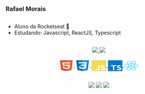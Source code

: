 ### Rafael Morais

##

- Aluno da Rocketseat 🚀
- Estudando: Javascript, ReactJS, Typescript

##
  <div align="center">
    <a href="https://github.com/MoraisRafa">
    <img height="180em" src="https://github-readme-stats.vercel.app/api?username=MoraisRafa&show_icons=true&theme=dracula&include_all_commits=true&count_private=true"/>
    <img height="180em" src="https://github-readme-stats.vercel.app/api/top-langs/?username=MoraisRafa&layout=compact&langs_count=7&theme=dracula"/>
</div>

<div align="center" style="display: inline_block"><br>
    <img align="center" alt="Rafa-HTML" height="30" width="40" src="https://raw.githubusercontent.com/devicons/devicon/master/icons/html5/html5-original.svg">
  <img align="center" alt="Rafa-CSS" height="30" width="40" src="https://raw.githubusercontent.com/devicons/devicon/master/icons/css3/css3-original.svg">
  <img align="center" alt="Rafa-Js" height="30" width="40" src="https://raw.githubusercontent.com/devicons/devicon/master/icons/javascript/javascript-plain.svg">
  <img align="center" alt="Rafa-Ts" height="30" width="40" src="https://raw.githubusercontent.com/devicons/devicon/master/icons/typescript/typescript-plain.svg">
  <img align="center" alt="Rafa-React" height="30" width="40" src="https://raw.githubusercontent.com/devicons/devicon/master/icons/react/react-original.svg">
  </div>
  
  ##
  
  <div align="center">
      <a href="https://www.linkedin.com/in/moraisrafaa" target="_blank"><img src="https://img.shields.io/badge/-LinkedIn-%230077B5?style=for-the-badge&logo=linkedin&logoColor=white" target="_blank"></a> 
  <a href="https://instagram.com/faaael" target="_blank"><img src="https://img.shields.io/badge/-Instagram-%23E4405F?style=for-the-badge&logo=instagram&logoColor=white" target="_blank"></a>
  <a href = "mailto:faael.elias@outlook.com"><img src="https://img.shields.io/badge/-Outlook-%230077B5?style=for-the-badge&logo=gmail&logoColor=white" target="_blank"></a>

  </div>
